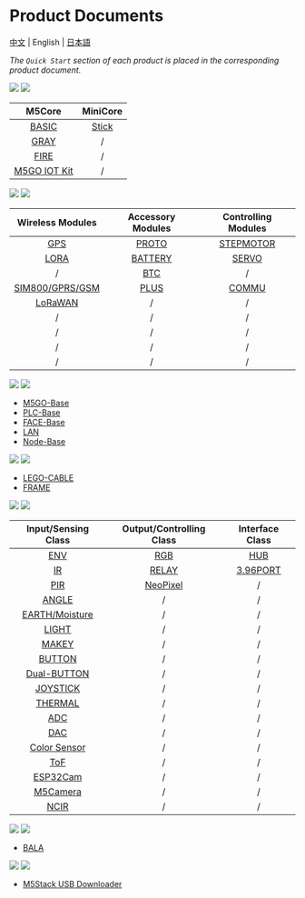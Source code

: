 # Product Documents

[中文](zh_CN/product_documents) | English | [日本語](ja/product_documents)

*The `Quick Start` section of each product is placed in the corresponding product document.*

<img src='assets/img/product_pics/1.jpg'> <img src='assets/img/product_pics/cores.png'>

| M5Core        | MiniCore      |
| :----------:  |:------------: |
| [BASIC](/en/product_documents/m5stack-core/m5core_basic)         | [Stick](/en/product_documents/m5stack-core/minicore_stick)         |
| [GRAY](/en/product_documents/m5stack-core/m5core_gray)          | /            |
| [FIRE](/en/product_documents/m5stack-core/m5core_fire)          | /            |
| [M5GO IOT Kit](/en/product_documents/m5stack-core/m5go_iot_starter_kit)          | /            |

<img src='assets/img/product_pics/2.jpg'> <img src='assets/img/product_pics/module.png'>

| Wireless Modules      | Accessory Modules  | Controlling Modules   |
| :------------------:  |:------------------:| :--------------------:|
| [GPS](/en/product_documents/modules/module_gps) | [PROTO](/en/product_documents/modules/module_proto) | [STEPMOTOR](/en/product_documents/modules/module_stepmotor)|
| [LORA](/en/product_documents/modules/module_lora)                  | [BATTERY](/en/product_documents/modules/module_battery)            | [SERVO](/en/product_documents/modules/module_servo)                     |
| /                  | [BTC](/en/product_documents/modules/module_btc)                | /                    |
| [SIM800/GPRS/GSM](/en/product_documents/modules/module_sim800)       | [PLUS](/en/product_documents/modules/module_plus)                  | [COMMU](/en/product_documents/modules/module_commu)                    |
| [LoRaWAN](/en/product_documents/modules/module_lorawan)                     | /                  | /                     |
| /                     | /                  | /                     |
| /                     | /                  | /                     |
| /                     | /                  | /                     |
| /                     | /                  | /                     |

<img src='assets/img/product_pics/5.jpg'> <img src='assets/img/product_pics/bases.png'>

- [M5GO-Base](/en/file_to_diplay_null)
- [PLC-Base](/en/product_documents/modules/module_plc)
- [FACE-Base](/en/product_documents/modules/module_face)
- [LAN](/en/product_documents/bases/lan_base)
- [Node-Base](/en/product_documents/bases/node_base)

<img src='assets/img/product_pics/5.jpg'> <img src='assets/img/product_pics/accessory.png'>

- [LEGO-CABLE](/en/product_documents/accessorries/cables/accessory_lego_cable)
- [FRAME](/en/product_documents/accessorries/accessory_frame)

<img src='assets/img/product_pics/3.jpg'> <img src='assets/img/product_pics/unit.png'>

| Input/Sensing Class   | Output/Controlling Class  | Interface Class   |
| :-------------------: |:------------------------: | :----------------:|
| [ENV](/en/product_documents/units/unit_env)                   | [RGB](/en/product_documents/units/unit_rgb)                       | [HUB](/en/product_documents/units/unit_hub)               |
| [IR](/en/product_documents/units/unit_ir)                    | [RELAY](/en/product_documents/units/unit_relay)                         | [3.96PORT](/en/product_documents/units/unit_396port)          |
| [PIR](/en/product_documents/units/unit_pir)                   | [NeoPixel](/en/product_documents/units/unit_neopixel)                         | /                 |
| [ANGLE](/en/product_documents/units/unit_angle)                   | /                         | /                  |
| [EARTH/Moisture](/en/product_documents/units/unit_moisture)        | /                         | /                 |
| [LIGHT](/en/product_documents/units/unit_light)                 | /                         | /                 |
| [MAKEY](/en/product_documents/units/unit_makey)                   | /                         | /                 |
| [BUTTON](/en/product_documents/units/unit_button)                   | /                         | /                 |
| [Dual-BUTTON](/en/product_documents/units/unit_dual_button)                   | /                         | /                 |
| [JOYSTICK](/en/product_documents/units/unit_joystick)                   | /                         | /                 |
| [THERMAL](/en/product_documents/units/unit_thermal)                   | /                         | /                 |
| [ADC](/en/product_documents/units/unit_ADC)                   | /                         | /                 |
| [DAC](/en/product_documents/units/unit_DAC)                   | /                         | /                 |
| [Color Sensor](/en/product_documents/units/unit_color_sensor)                   | /                         | /                 |
| [ToF](/en/product_documents/units/unit_tof)                   | /                         | /                 |
| [ESP32Cam](/en/product_documents/units/unit_esp32cam)                   | /                         | /                 |
| [M5Camera](/en/product_documents/units/unit_m5camera)                   | /                         | /                 |
| [NCIR](/en/product_documents/units/unit_ncir)                           | /                         | /                 |

<img src='assets/img/product_pics/4.jpg'> <img src='assets/img/product_pics/application.png'>

- [BALA](/en/product_documents/applications/application_bala)

<img src='assets/img/product_pics/6.jpg'> <img src='assets/img/product_pics/tool.png'>

- [M5Stack USB Downloader](/en/product_documents/tools/tool_usb_downloader)
